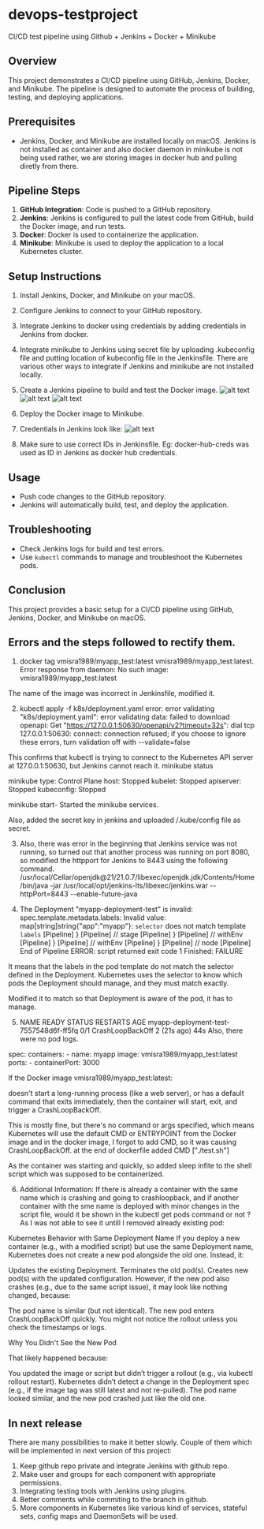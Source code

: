 # devops-testproject
CI/CD test pipeline using Github + Jenkins + Docker + Minikube

## Overview
This project demonstrates a CI/CD pipeline using GitHub, Jenkins, Docker, and Minikube. The pipeline is designed to automate the process of building, testing, and deploying applications.

## Prerequisites
- Jenkins, Docker, and Minikube are installed locally on macOS. Jenkins is not installed as container and also docker daemon in minikube is not being used rather, we are storing images in docker hub and pulling diretly from there.

## Pipeline Steps
1. **GitHub Integration**: Code is pushed to a GitHub repository.
2. **Jenkins**: Jenkins is configured to pull the latest code from GitHub, build the Docker image, and run tests.
3. **Docker**: Docker is used to containerize the application.
4. **Minikube**: Minikube is used to deploy the application to a local Kubernetes cluster.

## Setup Instructions
1. Install Jenkins, Docker, and Minikube on your macOS.
2. Configure Jenkins to connect to your GitHub repository.
3. Integrate Jenkins to docker using credentials by adding credentials in Jenkins from docker. 
4. Integrate minikube to Jenkins using secret file by uploading .kubeconfig file and putting location of kubeconfig file in the Jenkinsfile. There are various other ways to integrate if Jenkins and minikube are not installed locally.
5. Create a Jenkins pipeline to build and test the Docker image.
![alt text](Pipeline-SCMpoll.png)
![alt text](PipelineSCM.png)
![alt text](ScriptPath-Jenkinspipeline.png)

6. Deploy the Docker image to Minikube.
7. Credentials in Jenkins look like:
![alt text](JenkinsCredimage.png)
8. Make sure to use correct IDs in Jenkinsfile. Eg: docker-hub-creds was used as ID in Jenkins as docker hub credentials.

## Usage
- Push code changes to the GitHub repository.
- Jenkins will automatically build, test, and deploy the application.

## Troubleshooting
- Check Jenkins logs for build and test errors.
- Use `kubectl` commands to manage and troubleshoot the Kubernetes pods.

## Conclusion
This project provides a basic setup for a CI/CD pipeline using GitHub, Jenkins, Docker, and Minikube on macOS.

## Errors and the steps followed to rectify them.
1. docker tag vmisra1989/myapp_test:latest vmisra1989/myapp_test:latest. Error response from daemon: No such image: vmisra1989/myapp_test:latest

The name of the image was incorrect in Jenkinsfile, modified it.

2. kubectl apply -f k8s/deployment.yaml
error: error validating "k8s/deployment.yaml": error validating data: failed to download openapi: Get "https://127.0.0.1:50630/openapi/v2?timeout=32s": dial tcp 127.0.0.1:50630: connect: connection refused; if you choose to ignore these errors, turn validation off with --validate=false 

This confirms that kubectl is trying to connect to the Kubernetes API server at 127.0.0.1:50630, but Jenkins cannot reach it.
minikube status

minikube
type: Control Plane
host: Stopped
kubelet: Stopped
apiserver: Stopped
kubeconfig: Stopped

minikube start- Started the minikube services.

Also, added the secret key in jenkins and uploaded /.kube/config file as secret. 

3. Also, there was error in the beginning that Jenkins service was not running, so turned out that another process was running on port 8080, so modified the httpport for Jenkins to 8443 using the following command.
/usr/local/Cellar/openjdk@21/21.0.7/libexec/openjdk.jdk/Contents/Home/bin/java -jar /usr/local/opt/jenkins-lts/libexec/jenkins.war --httpPort=8443 --enable-future-java

4. The Deployment "myapp-deployment-test" is invalid: spec.template.metadata.labels: Invalid value: map[string]string{"app":"myapp"}: `selector` does not match template `labels`
[Pipeline] }
[Pipeline] // stage
[Pipeline] }
[Pipeline] // withEnv
[Pipeline] }
[Pipeline] // withEnv
[Pipeline] }
[Pipeline] // node
[Pipeline] End of Pipeline
ERROR: script returned exit code 1
Finished: FAILURE

It means that the labels in the pod template do not match the selector defined in the Deployment. Kubernetes uses the selector to know which pods the Deployment should manage, and they must match exactly.

Modified it to match so that Deployment is aware of the pod, it has to manage. 

5. NAME                                     READY   STATUS             RESTARTS      AGE
myapp-deployment-test-7557548d6f-ff5fq   0/1     CrashLoopBackOff   2 (21s ago)   44s
Also, there were no pod logs. 

spec:
      containers:
      - name: myapp
        image: vmisra1989/myapp_test:latest
        ports:
        - containerPort: 3000

If the Docker image vmisra1989/myapp_test:latest:

doesn't start a long-running process (like a web server), or has a default command that exits immediately, then the container will start, exit, and trigger a CrashLoopBackOff.

This is mostly fine, but there's no command or args specified, which means Kubernetes will use the default CMD or ENTRYPOINT from the Docker image and in the docker image, I forgot to add CMD, so it was causing CrashLoopBackOff. at the end of dockerfile added CMD ["./test.sh"]

As the container was starting and  quickly, so added sleep infite to the shell script which was supposed to be containerized. 

6. Additional Information:
If there is already a container with the same name which is crashing and going to crashloopback, and if another container with the sme name is deployed with minor changes in the script file, would it be shown in the kubectl get pods command or not ? As I was not able to see it untill I removed already existing pod:

Kubernetes Behavior with Same Deployment Name
If you deploy a new container (e.g., with a modified script) but use the same Deployment name, Kubernetes does not create a new pod alongside the old one. Instead, it:

Updates the existing Deployment.
Terminates the old pod(s).
Creates new pod(s) with the updated configuration.
However, if the new pod also crashes (e.g., due to the same script issue), it may look like nothing changed, because:

The pod name is similar (but not identical).
The new pod enters CrashLoopBackOff quickly.
You might not notice the rollout unless you check the timestamps or logs.

Why You Didn't See the New Pod

That likely happened because:

You updated the image or script but didn’t trigger a rollout (e.g., via kubectl rollout restart).
Kubernetes didn’t detect a change in the Deployment spec (e.g., if the image tag was still latest and not re-pulled).
The pod name looked similar, and the new pod crashed just like the old one.

## In next release
There are many possibilities to make it better slowly. Couple of them which will be implemented in next version of this project:
1. Keep github repo private and integrate Jenkins with github repo.
2. Make user and groups for each component with appropriate permissions. 
3. Integrating testing tools with Jenkins using plugins.
4. Better comments while commiting to the branch in github.
5. More components in Kubernetes like various kind of services, stateful sets, config maps and DaemonSets will be used.
